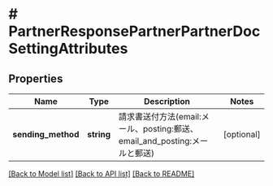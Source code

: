 # # PartnerResponsePartnerPartnerDocSettingAttributes

## Properties

Name | Type | Description | Notes
------------ | ------------- | ------------- | -------------
**sending_method** | **string** | 請求書送付方法(email:メール、posting:郵送、email_and_posting:メールと郵送) | [optional]

[[Back to Model list]](../../README.md#models) [[Back to API list]](../../README.md#endpoints) [[Back to README]](../../README.md)
